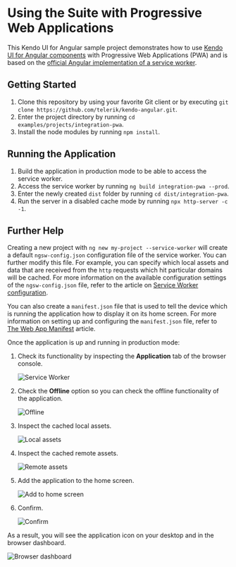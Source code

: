 # Using the Suite with Progressive Web Applications

This Kendo UI for Angular sample project demonstrates how to use [Kendo UI for Angular components](https://www.telerik.com/kendo-angular-ui/components) with Progressive Web Applications (PWA) and is based on the [official Angular implementation of a service worker](https://angular.io/guide/service-worker-getting-started).

## Getting Started

1. Clone this repository by using your favorite Git client or by executing `git clone https://github.com/telerik/kendo-angular.git`.
1. Enter the project directory by running `cd examples/projects/integration-pwa`.
1. Install the node modules by running `npm install`.

## Running the Application

1. Build the application in production mode to be able to access the service worker.
1. Access the service worker by running `ng build integration-pwa --prod`.
2. Enter the newly created `dist` folder by running `cd dist/integration-pwa`.
3. Run the server in a disabled cache mode by running `npx http-server -c -1`.

## Further Help

Creating a new project with `ng new my-project --service-worker` will create a default `ngsw-config.json` configuration file of the service worker. You can further modify this file. For example, you can specify which local assets and data that are received from the `http` requests which hit particular domains will be cached. For more information on the available configuration settings of the `ngsw-config.json` file, refer to the article on <a href="https://angular.io/guide/service-worker-config">Service Worker configuration</a>.

You can also create a `manifest.json` file that is used to tell the device which is running the application how to display it on its home screen. For more information on setting up and configuring the `manifest.json` file, refer to <a href="https://developers.google.com/web/fundamentals/web-app-manifest/?utm_source=devtools">The Web App Manifest</a> article.

Once the application is up and running in production mode:

1. Check its functionality by inspecting the **Application** tab of the browser console.

    ![Service Worker](https://github.com/telerik/kendo-angular-pwa/blob/master/src/assets/help_images/sw.png)

1. Check the **Offline** option so you can check the offline functionality of the application.

    ![Offline](https://github.com/telerik/kendo-angular-pwa/blob/master/src/assets/help_images/offline.png)

1. Inspect the cached local assets.

    ![Local assets](https://github.com/telerik/kendo-angular-pwa/blob/master/src/assets/help_images/cached_local.png)

1. Inspect the cached remote assets.

    ![Remote assets](https://github.com/telerik/kendo-angular-pwa/blob/master/src/assets/help_images/cached_remote.png)

1. Add the application to the home screen.

    ![Add to home screen](https://github.com/telerik/kendo-angular-pwa/blob/master/src/assets/help_images/add_to_home.png)

1. Confirm.

    ![Confirm](https://github.com/telerik/kendo-angular-pwa/blob/master/src/assets/help_images/confirm.png)

As a result, you will see the application icon on your desktop and in the browser dashboard.

![Browser dashboard](https://github.com/telerik/kendo-angular-pwa/blob/master/src/assets/help_images/dashboard.png)

